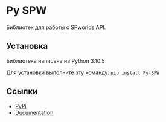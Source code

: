 # Py SPW
Библиотек для работы с SPworlds API.

## Установка
Библиотека написана на Python 3.10.5

Для установки выполните эту команду:
`pip install Py-SPW`

## Ссылки
- [PyPi]()
- [Documentation]()